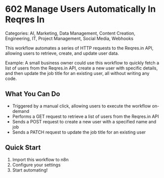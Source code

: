 # 602 Manage Users Automatically In Reqres In

Categories: AI, Marketing, Data Management, Content Creation, Engineering, IT, Project Management, Social Media, Webhooks

This workflow automates a series of HTTP requests to the Reqres.in API, allowing users to retrieve, create, and update user data.

Example: A small business owner could use this workflow to quickly fetch a list of users from the Reqres.in API, create a new user with specific details, and then update the job title for an existing user, all without writing any code.

## What You Can Do
- Triggered by a manual click, allowing users to execute the workflow on-demand
- Performs a GET request to retrieve a list of users from the Reqres.in API
- Sends a POST request to create a new user with a specified name and job
- Sends a PATCH request to update the job title for an existing user

## Quick Start
1. Import this workflow to n8n
2. Configure your settings
3. Start automating!


